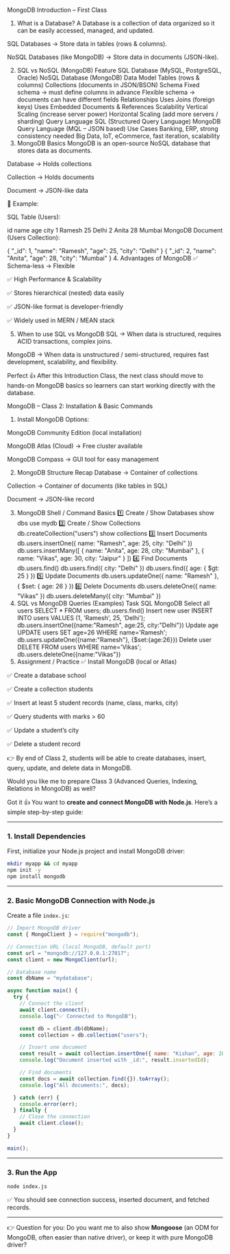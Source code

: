 MongoDB Introduction – First Class
1. What is a Database?
A Database is a collection of data organized so it can be easily accessed, managed, and updated.

SQL Databases → Store data in tables (rows & columns).

NoSQL Databases (like MongoDB) → Store data in documents (JSON-like).

2. SQL vs NoSQL (MongoDB)
Feature	SQL Database (MySQL, PostgreSQL, Oracle)	NoSQL Database (MongoDB)
Data Model	Tables (rows & columns)	Collections (documents in JSON/BSON)
Schema	Fixed schema → must define columns in advance	Flexible schema → documents can have different fields
Relationships	Uses Joins (foreign keys)	Uses Embedded Documents & References
Scalability	Vertical Scaling (increase server power)	Horizontal Scaling (add more servers / sharding)
Query Language	SQL (Structured Query Language)	MongoDB Query Language (MQL – JSON based)
Use Cases	Banking, ERP, strong consistency needed	Big Data, IoT, eCommerce, fast iteration, scalability
3. MongoDB Basics
MongoDB is an open-source NoSQL database that stores data as documents.

Database → Holds collections

Collection → Holds documents

Document → JSON-like data

🔹 Example:

SQL Table (Users):

id	name	age	city
1	Ramesh	25	Delhi
2	Anita	28	Mumbai
MongoDB Document (Users Collection):

{
  "_id": 1,
  "name": "Ramesh",
  "age": 25,
  "city": "Delhi"
}
{
  "_id": 2,
  "name": "Anita",
  "age": 28,
  "city": "Mumbai"
}
4. Advantages of MongoDB
✅ Schema-less → Flexible

✅ High Performance & Scalability

✅ Stores hierarchical (nested) data easily

✅ JSON-like format is developer-friendly

✅ Widely used in MERN / MEAN stack

5. When to use SQL vs MongoDB
SQL → When data is structured, requires ACID transactions, complex joins.

MongoDB → When data is unstructured / semi-structured, requires fast development, scalability, and flexibility.

Perfect 👍 After this Introduction Class, the next class should move to hands-on MongoDB basics so learners can start working directly with the database.

MongoDB – Class 2: Installation & Basic Commands
1. Install MongoDB
Options:

MongoDB Community Edition (local installation)

MongoDB Atlas (Cloud) → Free cluster available

MongoDB Compass → GUI tool for easy management

2. MongoDB Structure Recap
Database → Container of collections

Collection → Container of documents (like tables in SQL)

Document → JSON-like record

3. MongoDB Shell / Command Basics
1️⃣ Create / Show Databases
show dbs
use mydb
2️⃣ Create / Show Collections
db.createCollection("users")
show collections
3️⃣ Insert Documents
db.users.insertOne({ name: "Ramesh", age: 25, city: "Delhi" })
db.users.insertMany([
  { name: "Anita", age: 28, city: "Mumbai" },
  { name: "Vikas", age: 30, city: "Jaipur" }
])
4️⃣ Find Documents
db.users.find()
db.users.find({ city: "Delhi" })
db.users.find({ age: { $gt: 25 } })
5️⃣ Update Documents
db.users.updateOne({ name: "Ramesh" }, { $set: { age: 26 } })
6️⃣ Delete Documents
db.users.deleteOne({ name: "Vikas" })
db.users.deleteMany({ city: "Mumbai" })
4. SQL vs MongoDB Queries (Examples)
Task	SQL	MongoDB
Select all users	SELECT * FROM users;	db.users.find()
Insert new user	INSERT INTO users VALUES (1, 'Ramesh', 25, 'Delhi');	db.users.insertOne({name:"Ramesh", age:25, city:"Delhi"})
Update age	UPDATE users SET age=26 WHERE name='Ramesh';	db.users.updateOne({name:"Ramesh"}, {$set:{age:26}})
Delete user	DELETE FROM users WHERE name='Vikas';	db.users.deleteOne({name:"Vikas"})
5. Assignment / Practice
✅ Install MongoDB (local or Atlas)

✅ Create a database school

✅ Create a collection students

✅ Insert at least 5 student records (name, class, marks, city)

✅ Query students with marks > 60

✅ Update a student’s city

✅ Delete a student record

👉 By end of Class 2, students will be able to create databases, insert, query, update, and delete data in MongoDB.

Would you like me to prepare Class 3 (Advanced Queries, Indexing, Relations in MongoDB) as well?



Got it 👍 You want to **create and connect MongoDB with Node.js**.
Here’s a simple step-by-step guide:

---

### 1. Install Dependencies

First, initialize your Node.js project and install MongoDB driver:

```bash
mkdir myapp && cd myapp
npm init -y
npm install mongodb
```

---

### 2. Basic MongoDB Connection with Node.js

Create a file `index.js`:

```js
// Import MongoDB driver
const { MongoClient } = require("mongodb");

// Connection URL (local MongoDB, default port)
const url = "mongodb://127.0.0.1:27017";
const client = new MongoClient(url);

// Database name
const dbName = "mydatabase";

async function main() {
  try {
    // Connect the client
    await client.connect();
    console.log("✅ Connected to MongoDB");

    const db = client.db(dbName);
    const collection = db.collection("users");

    // Insert one document
    const result = await collection.insertOne({ name: "Kishan", age: 28 });
    console.log("Document inserted with _id:", result.insertedId);

    // Find documents
    const docs = await collection.find({}).toArray();
    console.log("All documents:", docs);

  } catch (err) {
    console.error(err);
  } finally {
    // Close the connection
    await client.close();
  }
}

main();
```

---

### 3. Run the App

```bash
node index.js
```

✅ You should see connection success, inserted document, and fetched records.

---

👉 Question for you: Do you want me to also show **Mongoose** (an ODM for MongoDB, often easier than native driver), or keep it with pure MongoDB driver?
